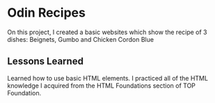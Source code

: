 # Odin Recipes

On this project, I created a basic websites which show the recipe of 3 dishes: Beignets, Gumbo and Chicken Cordon Blue

## Lessons Learned

Learned how to use basic HTML elements.
I practiced all of the HTML knowledge I acquired from the HTML Foundations section of TOP Foundation.